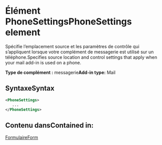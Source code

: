 # <a name="phonesettings-element"></a><span data-ttu-id="fdb20-101">Élément PhoneSettings</span><span class="sxs-lookup"><span data-stu-id="fdb20-101">PhoneSettings element</span></span>

<span data-ttu-id="fdb20-102">Spécifie l’emplacement source et les paramètres de contrôle qui s’appliquent lorsque votre complément de messagerie est utilisé sur un téléphone.</span><span class="sxs-lookup"><span data-stu-id="fdb20-102">Specifies source location and control settings that apply when your mail add-in is used on a phone.</span></span>

<span data-ttu-id="fdb20-103">**Type de complément :** messagerie</span><span class="sxs-lookup"><span data-stu-id="fdb20-103">**Add-in type:** Mail</span></span>

## <a name="syntax"></a><span data-ttu-id="fdb20-104">Syntaxe</span><span class="sxs-lookup"><span data-stu-id="fdb20-104">Syntax</span></span>

```XML
<PhoneSettings>
   ...
</PhoneSettings>
```

## <a name="contained-in"></a><span data-ttu-id="fdb20-105">Contenu dans</span><span class="sxs-lookup"><span data-stu-id="fdb20-105">Contained in:</span></span>

[<span data-ttu-id="fdb20-106">Formulaire</span><span class="sxs-lookup"><span data-stu-id="fdb20-106">Form</span></span>](form.md)

